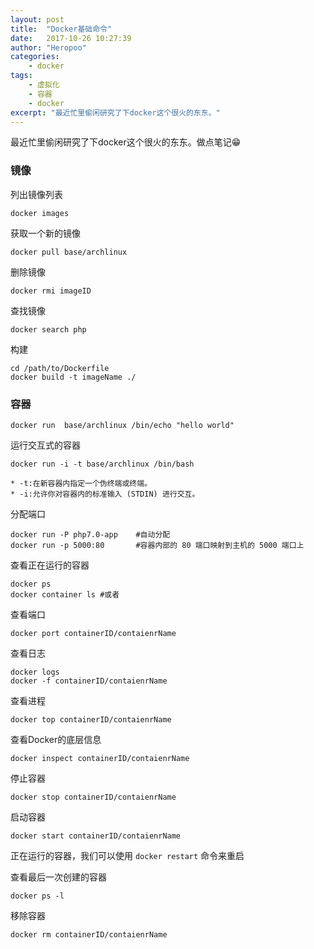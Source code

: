 ```yaml
---
layout: post
title:  "Docker基础命令"
date:   2017-10-26 10:27:39
author: "Heropoo"
categories: 
    - docker
tags:
    - 虚拟化
    - 容器
    - docker
excerpt: "最近忙里偷闲研究了下docker这个很火的东东。"
---
```

最近忙里偷闲研究了下docker这个很火的东东。做点笔记😁
### 镜像

列出镜像列表
```
docker images
```
获取一个新的镜像
```
docker pull base/archlinux
```
删除镜像
```
docker rmi imageID
```
查找镜像
```
docker search php
```
构建
```
cd /path/to/Dockerfile
docker build -t imageName ./
```

### 容器
```
docker run  base/archlinux /bin/echo "hello world"
```

运行交互式的容器
```
docker run -i -t base/archlinux /bin/bash
```
    * -t:在新容器内指定一个伪终端或终端。
    * -i:允许你对容器内的标准输入 (STDIN) 进行交互。
    
分配端口
```
docker run -P php7.0-app    #自动分配
docker run -p 5000:80       #容器内部的 80 端口映射到主机的 5000 端口上
```

查看正在运行的容器
```
docker ps
docker container ls #或者
```

查看端口
```
docker port containerID/contaienrName
```

查看日志
```
docker logs 
docker -f containerID/contaienrName
```

查看进程
```
docker top containerID/contaienrName
```

查看Docker的底层信息
```
docker inspect containerID/contaienrName
```

停止容器
```
docker stop containerID/contaienrName
```
启动容器
```
docker start containerID/contaienrName
```
正在运行的容器，我们可以使用 `docker restart` 命令来重启

查看最后一次创建的容器
```
docker ps -l
```
移除容器
```
docker rm containerID/contaienrName
```